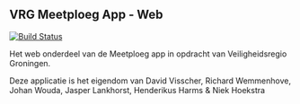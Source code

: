 ## VRG Meetploeg App - Web
[![Build Status](https://magnum.travis-ci.com/cablegunmaster/VRGLaravel.svg?token=fpwnHzxyf76zMY1yyQts&branch=development)](https://magnum.travis-ci.com/cablegunmaster/VRGLaravel)

Het web onderdeel van de Meetploeg app in opdracht van Veiligheidsregio Groningen.

Deze applicatie is het eigendom van David Visscher, Richard Wemmenhove, Johan Wouda, Jasper Lankhorst, Henderikus Harms & Niek Hoekstra
